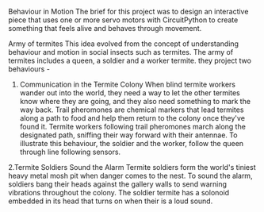 Behaviour in Motion
The brief for this project was to design an interactive piece that uses one or more servo motors with CircuitPython to create something that feels alive and behaves through movement.

Army of termites
This idea evolved from the concept of understanding behaviour and motion in social insects such as termites. The army of termites includes a queen, a soldier and a worker termite. they project two behaviours -

1. Communication in the Termite Colony
When blind termite workers wander out into the world, they need a way to let the other termites know where they are going, and they also need something to mark the way back. Trail pheromones are chemical markers that lead termites along a path to food and help them return to the colony once they've found it. Termite workers following trail pheromones march along the designated path, sniffing their way forward with their antennae.
To illustrate this behaviour, the soldier and the worker, follow the queen through line following sensors.

2.Termite Soldiers Sound the Alarm
Termite soldiers form the world's tiniest heavy metal mosh pit when danger comes to the nest. To sound the alarm, soldiers bang their heads against the gallery walls to send warning vibrations throughout the colony.
The soldier termite has a solonoid embedded in its head that turns on when their is a loud sound.
